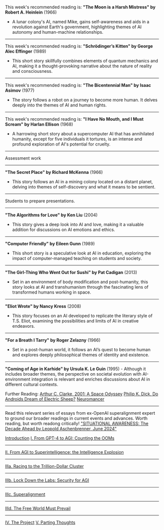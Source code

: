 <!-- Session 1 Activities Go Here -->
This week's recommended reading is:
**"The Moon is a Harsh Mistress" by Robert A. Heinlein** (1966) 
- A lunar colony's AI, named Mike, gains self-awareness and aids in a revolution against Earth's government, highlighting themes of AI autonomy and human-machine relationships.

---
<!-- Session 2 Activities Go Here -->
This week's recommended reading is:
**"Schrödinger’s Kitten" by George Alec Effinger** (1989)
   - This short story skillfully combines elements of quantum mechanics and AI, making it a thought-provoking narrative about the nature of reality and consciousness.

---
<!-- Session 3 Activities Go Here -->
This week's recommended reading is:
**"The Bicentennial Man" by Isaac Asimov** (1977)
   - The story follows a robot on a journey to become more human. It delves deeply into the themes of AI and human rights.

---
<!-- Session 4 Activities Go Here -->
This week's recommended reading is:
**"I Have No Mouth, and I Must Scream" by Harlan Ellison** (1968)
   - A harrowing short story about a supercomputer AI that has annihilated humanity, except for five individuals it tortures, is an intense and profound exploration of AI's potential for cruelty.

---
<!-- Session 5 Activities Go Here -->

Assessment work

---
<!-- Session 6 Activities Go Here -->


**"The Secret Place" by Richard McKenna** (1966)
   - This story follows an AI in a mining colony located on a distant planet, delving into themes of self-discovery and what it means to be sentient.


---
<!-- Session 7 Activities Go Here -->

Students to prepare presentations.
   
---
<!-- Session 8 Activities Go Here -->


**"The Algorithms for Love" by Ken Liu** (2004)
   - This story gives a deep look into AI and love, making it a valuable addition for discussions on AI emotions and ethics.




---
<!-- Session 9 Activities Go Here -->


**"Computer Friendly" by Eileen Gunn** (1989)
   - This short story is a speculative look at AI in education, exploring the impact of computer-managed teaching on students and society.



---
<!-- Session 10 Activities Go Here -->

**"The Girl-Thing Who Went Out for Sushi" by Pat Cadigan** (2013)
   - Set in an environment of body modification and post-humanity, this story looks at AI and transhumanism through the fascinating lens of transformed humans working in space.


---
<!-- Session 11 Activities Go Here -->

**"Eliot Wrote" by Nancy Kress** (2008)
   - This story focuses on an AI developed to replicate the literary style of T.S. Eliot, examining the possibilities and limits of AI in creative endeavors.


---
<!-- Session 12 Activities Go Here -->

**"For a Breath I Tarry" by Roger Zelazny** (1966)
   - Set in a post-human world, it follows an AI’s quest to become human and explores deeply philosophical themes of identity and existence.


---
<!-- Session 13 Activities Go Here -->

**"Coming of Age in Karhide" by Ursula K. Le Guin** (1995)
    - Although it includes broader themes, the perspective on societal evolution with AI-environment integration is relevant and enriches discussions about AI in different cultural contexts.

Further Reading:
[Arthur C. Clarke, 2001: A Space Odyssey](https://www.goodreads.com/book/show/70535.2001?ref=nav_sb_ss_1_20)
[Philip K. Dick, Do Androids Dream of Electric Sheep?](https://www.goodreads.com/book/show/36402034-do-androids-dream-of-electric-sheep?from_search=true&from_srp=true&qid=MOgdPJZLho&rank=1)
[Neuromancer](https://www.goodreads.com/book/show/6088007-neuromancer?ref=rae_0)

---
<!-- Session 14 Activities Go Here -->

Read this relevant series of essays from ex-OpenAI superalignment expert to ground our broader readings in current events and advances. Worth reading, but worth readong critically!
["SITUATIONAL AWARENESS: The Decade Ahead by Leopold Aschenbrenner, June 2024"](https://situational-awareness.ai/)

[Introduction](https://situational-awareness.ai/)
[I. From GPT-4 to AGI: Counting the OOMs](https://situational-awareness.ai/from-gpt-4-to-agi/)


---
<!-- Session 15 Activities Go Here -->
[II. From AGI to Superintelligence: the Intelligence Explosion](https://situational-awareness.ai/from-agi-to-superintelligence/)

---
<!-- Session 16 Activities Go Here -->
[IIIa. Racing to the Trillion-Dollar Cluster](https://situational-awareness.ai/racing-to-the-trillion-dollar-cluster/)

---
<!-- Session 17 Activities Go Here -->
[IIIb. Lock Down the Labs: Security for AGI](https://situational-awareness.ai/lock-down-the-labs/)

---
<!-- Session 18 Activities Go Here -->
[IIIc. Superalignment](https://situational-awareness.ai/superalignment/)

---
<!-- Session 19 Activities Go Here -->
[IIId. The Free World Must Prevail](https://situational-awareness.ai/the-free-world-must-prevail/)

---
<!-- Session 20 Activities Go Here -->
[IV. The Project](https://situational-awareness.ai/the-project/)
[V. Parting Thoughts](https://situational-awareness.ai/parting-thoughts/)